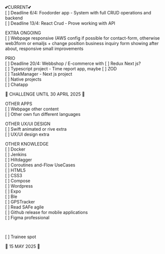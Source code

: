 
💕CURRENT💕 <br>
[ ] Deadline 6/4: Foodorder app - System with full CRUD operations and backend <br>
[ ] Deadline 13/4: React Crud - Prove working with API <br>

EXTRA ONGOING<br>
[ ] Webpage responsive (AWS config if possible for contact-form, otherwise web3form or emailjs + change position business inquiry form showing after about, responsive small improvements <br>

PRIO<br>
[ ] Deadline 20/4: Webbshop / E-commerce with [ ] Redux Next js?  <br> 
[ ] Typescript project - Time report app, maybe [ ] ZOD <br>
[ ] TaskManager - Next js project<br>
[ ] Native projects <br>
[ ] Chatapp  <br>

🚀 CHALLENGE UNTIL 30 APRIL 2025 🚀   

OTHER APPS <br>
[ ] Webpage other content <br>
[ ] Other own fun different languages <br>

OTHER UX/UI DESIGN <br>
[ ] Swift animated or rive extra <br>
[ ] UX/UI design extra <br>

OTHER KNOWLEDGE <br>
[ ] Docker <br>
[ ] Jenkins <br>
[ ] Hiltdagger <br>
[ ] Coroutines and-Flow UseCases <br>
[ ] HTML5 <br>
[ ] CSS3 <br>
[ ] Compose <br>
[ ] Wordpress <br>
[ ] Expo <br>
[ ] Ble <br>
[ ] GPSTracker <br>
[ ] Read SAFe agile <br>
[ ] Github release for mobile applications <br>
[ ] Figma professional <br>


<br>

[ ] Trainee spot

🚀 15 MAY 2025 🚀 
